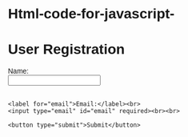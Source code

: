 # Html-code-for-javascript-
<!DOCTYPE html>
<html>
<head>
  <title>Interactive Form</title>
  <style>
    body {
      font-family: Arial, sans-serif;
      margin: 30px;
    }
    .success {
      color: green;
    }
    .error {
      color: red;
    }
    #output {
      margin-top: 20px;
    }
  </style>
</head>
<body>

  <h1>User Registration</h1>
  <form id="userForm">
    <label for="name">Name:</label><br>
    <input type="text" id="name" required><br><br>

    <label for="email">Email:</label><br>
    <input type="email" id="email" required><br><br>

    <button type="submit">Submit</button>
  </form>

  <div id="output"></div>

  <script>
    document.getElementById('userForm').addEventListener('submit', function(event) {
      event.preventDefault(); // Stop form from submitting

      const name = document.getElementById('name').value.trim();
      const email = document.getElementById('email').value.trim();
      const output = document.getElementById('output');

      // Simple validation
      if (name === '' || email === '') {
        output.innerHTML = '<p class="error">Please fill in all fields.</p>';
        return;
      }

      if (!validateEmail(email)) {
        output.innerHTML = '<p class="error
        
